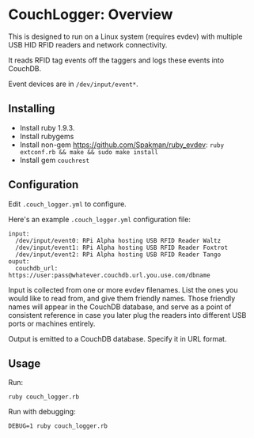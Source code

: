 CouchLogger: Overview
===============================================================================

This is designed to run on a Linux system (requires evdev) with multiple USB
HID RFID readers and network connectivity.

It reads RFID tag events off the taggers and logs these events into CouchDB.

Event devices are in `/dev/input/event*`.

Installing
-------------------------------------------------------------------------------

* Install ruby 1.9.3.
* Install rubygems
* Install non-gem https://github.com/Spakman/ruby_evdev:
  `ruby extconf.rb && make && sudo make install`
* Install gem `couchrest`

Configuration
-------------------------------------------------------------------------------

Edit `.couch_logger.yml` to configure.

Here's an example `.couch_logger.yml` configuration file:

    input:
      /dev/input/event0: RPi Alpha hosting USB RFID Reader Waltz
      /dev/input/event1: RPi Alpha hosting USB RFID Reader Foxtrot
      /dev/input/event2: RPi Alpha hosting USB RFID Reader Tango
    ouput:
      couchdb_url: https://user:pass@whatever.couchdb.url.you.use.com/dbname

Input is collected from one or more evdev filenames.  List the ones you would
like to read from, and give them friendly names.  Those friendly names will
appear in the CouchDB database, and serve as a point of consistent reference in
case you later plug the readers into different USB ports or machines entirely.

Output is emitted to a CouchDB database.  Specify it in URL format.


Usage
-------------------------------------------------------------------------------

Run:

    ruby couch_logger.rb

Run with debugging:

    DEBUG=1 ruby couch_logger.rb
